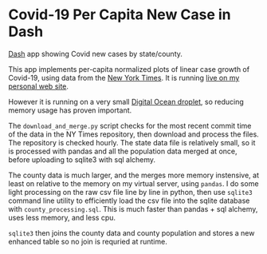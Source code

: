 # Covid-19 Per Capita New Case in Dash
[Dash](https://dash.plotly.com) app showing Covid new cases by state/county.

This app implements per-capita normalized plots of linear case growth of Covid-19, using data from the [New York Times](https://github.com/nytimes/covid-19-data). It is running [live on my personal web site](https://marcoshuerta.com/dash/covid/).

However it is running on a very small [Digital Ocean droplet](https://m.do.co/c/6e16d6da6cf4), so reducing memory usage has proven important.

The `download_and_merge.py` script checks for the most recent commit time of the data in the NY Times repository, then download and process the files. The repository is checked hourly. The state data file is relatively small, so it is processed with pandas and all the population data merged at once, before uploading to sqlite3 with sql alchemy.

The county data is much larger, and the merges more memory instensive, at least on relative to the memory on my virtual server, using `pandas`. I do some light processing on the raw csv file line by line in python, then use `sqlite3` command line utility to efficiently load the csv file into the sqlite database with `county_processing.sql`. This is much faster than pandas + sql alchemy, uses less memory, and less cpu. 

`sqlite3` then joins the county data and county population and stores a new enhanced table so no join is requried at runtime.



